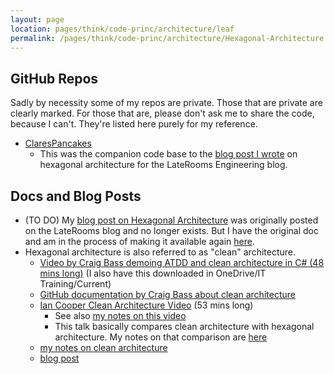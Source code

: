 ```yaml
---
layout: page
location: pages/think/code-princ/architecture/leaf
permalink: /pages/think/code-princ/architecture/Hexagonal-Architecture
---
```


## GitHub Repos

Sadly by necessity some of my repos are private. Those that are private are clearly marked. For those that are, please don't ask me to share the code, because I can't. They're listed here purely for my reference.

- [ClaresPancakes](https://github.com/claresudbery/ClaresPancakes)
    - This was the companion code base to the [blog post I wrote](/pages/think/code-princ/architecture/Hexagonal-Architecture-Blog) on hexagonal architecture for the LateRooms Engineering blog.

## Docs and Blog Posts

- (TO DO) My [blog post on Hexagonal Architecture](/pages/think/code-princ/architecture/Hexagonal-Architecture-Blog) was originally posted on the LateRooms blog and no longer exists. But I have the original doc and am in the process of making it available again [here](/pages/think/code-princ/architecture/Hexagonal-Architecture-Blog).
- Hexagonal architecture is also referred to as "clean" architecture. 
    - [Video by Craig Bass demoing ATDD and clean architecture in C# (48 mins long)](https://drive.google.com/file/d/1eNRRkTVf3OSDtGHGQZpnzUwJTxKeg-Zb/view) (I also have this downloaded in OneDrive/IT Training/Current) 
    - [GitHub documentation by Craig Bass about clean architecture](https://github.com/madetech/clean-architecture)
    - [Ian Cooper Clean Architecture Video](https://www.youtube.com/watch?v=SxJPQ5qXisw) (53 mins long)
        - See also [my notes on this video](/pages/think/code-princ/architecture/Clean-vs-Hexagonal-Architecture)
        - This talk basically compares clean architecture with hexagonal architecture. My notes on that comparison are [here](/pages/think/code-princ/architecture/Clean-vs-Hexagonal-Architecture)
    - [my notes on clean architecture](/pages/think/code-princ/architecture/Clean-Architecture)
    - [blog post](https://blog.cleancoder.com/uncle-bob/2012/08/13/the-clean-architecture.html)

